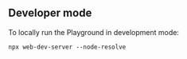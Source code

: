 ## Developer mode

To locally run the Playground in development mode:

~~~
npx web-dev-server --node-resolve
~~~